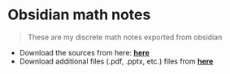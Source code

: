 # Obsidian math notes

> These are my discrete math notes exported from obsidian

- Download the sources from here: **[here](https://github.com/dgudim2/obsidian_vault)** 
- Download additional files (.pdf, .pptx, etc.) files from **[here](https://drive.google.com/drive/folders/1pPiUM_cAdwrlmvRaVHOO36vb2jUFaGFU?usp=sharing)**
